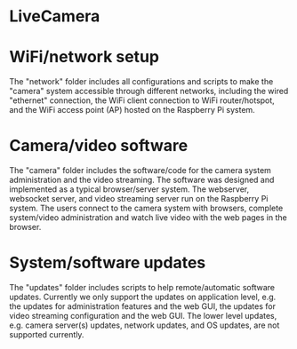 # LiveCamera 

# WiFi/network setup 

The "network" folder includes all configurations and scripts to make the "camera" system accessible through different networks, including the wired "ethernet" connection, the WiFi client connection to WiFi router/hotspot, and the WiFi access point (AP) hosted on the Raspberry Pi system. 

# Camera/video software 

The "camera" folder includes the software/code for the camera system administration and the video streaming. The software was designed and implemented as a typical browser/server system. The webserver, websocket server, and video streaming server run on the Raspberry Pi system. The users connect to the camera system with browsers, complete system/video administration and watch live video with the web pages in the browser. 

# System/software updates 

The "updates" folder includes scripts to help remote/automatic software updates. Currently we only support the updates on application level, e.g. the updates for administration features and the web GUI, the updates for video streaming configuration and the web GUI. The lower level updates, e.g. camera server(s) updates, network updates, and OS updates, are not supported currently. 
